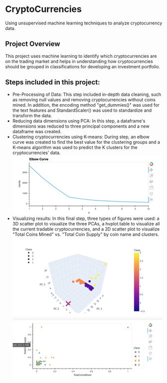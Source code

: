 # CryptoCurrencies
Using unsupervised machine learning techniques to analyze cryptocurrency data.

## Project Overview
This project uses machine learning to identify which cryptocurrencies are on the trading market and helps in understanding how cryptocurrencies should be grouped in classifications for developing an investment portfolio.

## Steps included in this project:

- Pre-Processing of Data: This step included in-depth data cleaning, such as removing null values and removing cryptocurrencies without coins mined. In addition, the encoding method "get_dummies()" was used for the text features and StandardScaler() was used to standardize and transform the data.
- Reducing data dimensions using PCA: In this step, a dataframe's dimensions was reduced to three principal components and a new dataframe was created.
- Clustering cryptocurrencies using K-means: During step, an elbow curve was created to find the best value for the clustering groups and a K-means algorithm was used to predict the K clusters for the cryptocurrencies’ data.
![Elbow Curve](https://github.com/fouadZiaa/CryptoCurrencies/blob/ae690de3b62ac2fdb6cfff0e30c0c5a4a7d3a990/Resources/Elbow_Curve.png)
- Visualizing results: In this final step, three types of figures were used: a 3D scatter plot to visualize the three PCAs, a hvplot.table to visualize all the current tradable cryptocurrencies, and a 2D scatter plot to visualize "Total Coins Mined" vs. "Total Coin Supply" by coin name and clusters.
![Scatter Plot](https://github.com/fouadZiaa/CryptoCurrencies/blob/f229b7816d0dc1fad2a75e1e9f6eec313c40930f/Resources/Scatter_plot.png)
![Mined vs Supply](https://github.com/fouadZiaa/CryptoCurrencies/blob/3009cae379648be6be50220d20a884b7f0bfbab5/Resources/supply_v_mined.png)
